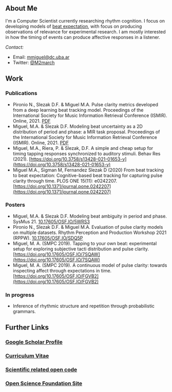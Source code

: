 ## About Me
I'm a Computer Scientist currently researching rhythm cognition. I focus on
developing models of [beat expectation](https://journals.plos.org/plosone/article?id=10.1371/journal.pone.0242207), 
with focus on producing observations of relevance for experimental research.
I am mostly interested in how the timing of events can produce affective
responses in a listener.

_Contact:_ 

* Email: [mmiguel@dc.uba.ar](mailto:mmiguel@dc.uba.ar)
* Twitter: [@M2march](https://twitter.com/M2March)

## Work

### Publications
* Pironio N., Slezak D.F. & Miguel M.A. Pulse clarity metrics developed from a deep learning beat tracking model. Proceedings of the International Society
for Music Information Retrieval Conference (ISMIR). Online, 2021. [PDF](https://archives.ismir.net/ismir2021/paper/000065.pdf)
* Miguel, M.A. & Slezak D.F. Modeling beat uncertainty as a 2D distribution of period and phase: a MIR task proposal. Proceedings of the International Society
for Music Information Retrieval Conference (ISMIR). Online, 2021. [PDF](https://archives.ismir.net/ismir2021/paper/000056.pdf)
* Miguel, M.A., Riera, P. & Slezak, D.F. A simple and cheap setup for timing tapping responses synchronized to auditory stimuli. Behav Res (2021). [https://doi.org/10.3758/s13428-021-01653-y](https://doi.org/10.3758/s13428-021-01653-y)
* Miguel M.A., Sigman M, Fernandez Slezak D (2020) From beat tracking to beat expectation: Cognitive-based beat tracking for capturing pulse clarity through time. PLOS ONE 15(11): e0242207. [https://doi.org/10.1371/journal.pone.0242207](https://doi.org/10.1371/journal.pone.0242207)

### Posters

* Miguel, M.A. & Slezak D.F. Modeling beat ambiguity in period and phase. SysMus 21. [10.17605/OSF.IO/5WRS3](https://osf.io/5wrs3/)
* Pironio N., Slezak D.F. & Miguel M.A. Evaluation of pulse clarity models on multiple datasets. Rhythm Perception and Production Workshop 2021 (RPPW). [10.17605/OSF.IO/SDQ5P](https://osf.io/sdq5p/)
* Miguel, M. A. (SMPC 2019). Tapping to your own beat: experimental setup for exploring subjective tacti distribution and pulse clarity. [https://doi.org/10.17605/OSF.IO/7SQAW](https://doi.org/10.17605/OSF.IO/7SQAW)
* Miguel, M. A. (SMPC 2019). A continuous model of pulse clarity: towards inspecting affect through expectations in time. [https://doi.org/10.17605/OSF.IO/FGVB2](https://doi.org/10.17605/OSF.IO/FGVB2)

### In progress

* Inference of rhythmic structure and repetition through probabilistic grammars.

## Further Links

### [Google Scholar Profile](https://scholar.google.com/citations?user=nKVQ_gkAAAAJ&hl=en)

### [Curriculum Vitae](https://github.com/m2march/cvs/raw/master/research/cv.pdf)

### [Scientific related open code](https://github.com/m2march/science-public) 

### [Open Science Foundation Site](https://osf.io/s9aym/)
